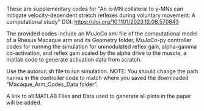 These are supplementary codes for  "An α-MN collateral to γ-MNs can mitigate velocity-dependent stretch reflexes during voluntary movement: A computational study"  DOI: https://doi.org/10.1101/2023.12.08.570843 

The provided codes include an MuJoCo xml file of the computational model of a Rhesus Macaque arm and its Geometry folder, MuJoCo-py controller codes for running the simulation for unmodulated reflex gain, alpha-gamma co-activation, and reflex gain scaled by the alpha drive to the muscle, a matlab code to generate activation data from scratch.

Use the autorun.sh file to run simulation. NOTE: You should change the path names in the controller code to match where you saved the downloaded "Macaque_Arm_Codes_Data folder".  

A link to all MATLAB Files and Data used to generate all plots in the paper will be added.

